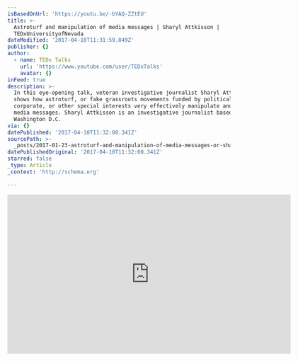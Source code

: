 ```yaml
---
isBasedOnUrl: 'https://youtu.be/-bYAQ-ZZtEU'
title: >-
  Astroturf and manipulation of media messages | Sharyl Attkisson |
  TEDxUniversityofNevada
dateModified: '2017-04-10T11:31:59.849Z'
publisher: {}
author:
  - name: TEDx Talks
    url: 'https://www.youtube.com/user/TEDxTalks'
    avatar: {}
inFeed: true
description: >-
  In this eye-opening talk, veteran investigative journalist Sharyl Attkisson
  shows how astroturf, or fake grassroots movements funded by political,
  corporate, or other special interests very effectively manipulate and distort
  media messages. Sharyl Attkisson is an investigative journalist based in
  Washington D.C.
via: {}
datePublished: '2017-04-10T11:32:00.341Z'
sourcePath: >-
  _posts/2017-01-23-astroturf-and-manipulation-of-media-messages-or-sharyl-attkis.md
datePublishedOriginal: '2017-04-10T11:32:00.341Z'
starred: false
_type: Article
_context: 'http://schema.org'

---
```

<iframe src="https://cdn.embedly.com/widgets/media.html?src=https%3A%2F%2Fwww.youtube.com%2Fembed%2F-bYAQ-ZZtEU%3Ffeature%3Doembed&amp;url=http%3A%2F%2Fwww.youtube.com%2Fwatch%3Fv%3D-bYAQ-ZZtEU&amp;image=https%3A%2F%2Fi.ytimg.com%2Fvi%2F-bYAQ-ZZtEU%2Fhqdefault.jpg&amp;key=b7d04c9b404c499eba89ee7072e1c4f7&amp;type=text%2Fhtml&amp;schema=youtube" width="640" height="360" scrolling="no" frameborder="0" allowfullscreen="" style=""></iframe>